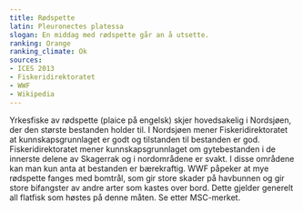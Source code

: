 ```yaml
---
title: Rødspette
latin: Pleuronectes platessa
slogan: En middag med rødspette går an å utsette.
ranking: Orange
ranking_climate: Ok
sources:
- ICES 2013
- Fiskeridirektoratet
- WWF
- Wikipedia
---
```


Yrkesfiske av rødspette (plaice på engelsk) skjer hovedsakelig i Nordsjøen, der den største bestanden holder til. I Nordsjøen mener Fiskeridirektoratet at kunnskapsgrunnlaget er godt og tilstanden til bestanden er god. Fiskeridirektoratet mener kunnskapsgrunnlaget om gytebestanden i de innerste delene av Skagerrak og i nordområdene er svakt. I disse områdene kan man kun anta at bestanden er bærekraftig. WWF påpeker at mye rødspette fanges med bomtrål, som gir store skader på havbunnen og gir store bifangster av andre arter som kastes over bord. Dette gjelder generelt all flatfisk som høstes på denne måten. Se etter MSC-merket.
